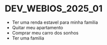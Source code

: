 # DEV_WEBIOS_2025_01


- Ter uma renda estavel para minha familia
- Quitar meu apartamento
- Comprar meu carro dos sonhos
- Ter uma familia
